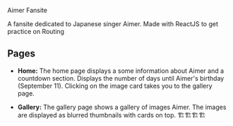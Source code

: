 Aimer Fansite

A fansite dedicated to Japanese singer Aimer. Made with ReactJS to get practice on Routing
## Pages

- **Home:** The home page displays a some information about Aimer and a countdown section. Displays the number of days until Aimer's birthday (September 11). Clicking on the image card takes you to the gallery page. 

- **Gallery:** The gallery page  shows a gallery of images Aimer. The images are displayed as blurred thumbnails with cards on top. 🏗️🏗️🏗️🏗️
